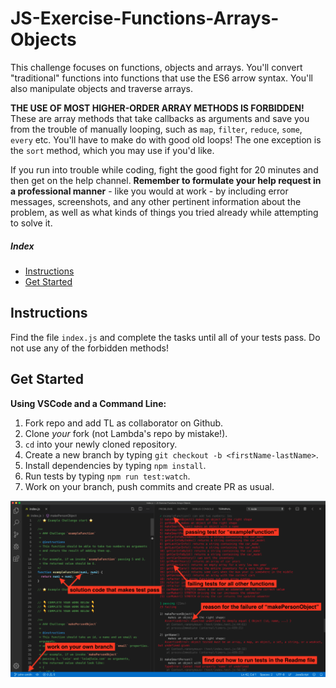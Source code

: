 # JS-Exercise-Functions-Arrays-Objects

This challenge focuses on functions, objects and arrays. You'll convert "traditional" functions into functions that use the ES6 arrow syntax. You'll also manipulate objects and traverse arrays.

__THE USE OF MOST HIGHER-ORDER ARRAY METHODS IS FORBIDDEN!__ These are array methods that take callbacks as arguments and save you from the trouble of manually looping, such as `map`, `filter`, `reduce`, `some`, `every` etc. You'll have to make do with good old loops! The one exception is the `sort` method, which you may use if you'd like.

If you run into trouble while coding, fight the good fight for 20 minutes and then get on the help channel. __Remember to formulate your help request in a professional manner__ - like you would at work - by including error messages, screenshots, and any other pertinent information about the problem, as well as what kinds of things you tried already while attempting to solve it.

##### Index

* [Instructions](#instructions)
* [Get Started](#get-started)

## Instructions

Find the file `index.js` and complete the tasks until all of your tests pass. Do not use any of the forbidden methods!

## Get Started

<summary><strong>Using VSCode and a Command Line:</strong></summary>

1. Fork repo and add TL as collaborator on Github.
1. Clone _your_ fork (not Lambda's repo by mistake!).
1. `cd` into your newly cloned repository.
1. Create a new branch by typing `git checkout -b <firstName-lastName>`.
1. Install dependencies by typing `npm install`.
1. Run tests by typing `npm run test:watch`.
1. Work on your branch, push commits and create PR as usual.

<img alt='instructions screenshot' src='./instructions.png'>
